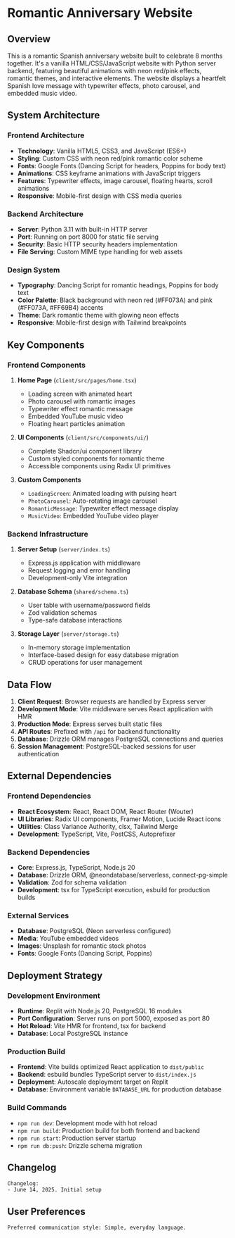 # Romantic Anniversary Website

## Overview

This is a romantic Spanish anniversary website built to celebrate 8 months together. It's a vanilla HTML/CSS/JavaScript website with Python server backend, featuring beautiful animations with neon red/pink effects, romantic themes, and interactive elements. The website displays a heartfelt Spanish love message with typewriter effects, photo carousel, and embedded music video.

## System Architecture

### Frontend Architecture
- **Technology**: Vanilla HTML5, CSS3, and JavaScript (ES6+)
- **Styling**: Custom CSS with neon red/pink romantic color scheme
- **Fonts**: Google Fonts (Dancing Script for headers, Poppins for body text)
- **Animations**: CSS keyframe animations with JavaScript triggers
- **Features**: Typewriter effects, image carousel, floating hearts, scroll animations
- **Responsive**: Mobile-first design with CSS media queries

### Backend Architecture
- **Server**: Python 3.11 with built-in HTTP server
- **Port**: Running on port 8000 for static file serving
- **Security**: Basic HTTP security headers implementation
- **File Serving**: Custom MIME type handling for web assets

### Design System
- **Typography**: Dancing Script for romantic headings, Poppins for body text
- **Color Palette**: Black background with neon red (#FF073A) and pink (#FF073A, #FF69B4) accents
- **Theme**: Dark romantic theme with glowing neon effects
- **Responsive**: Mobile-first design with Tailwind breakpoints

## Key Components

### Frontend Components
1. **Home Page** (`client/src/pages/home.tsx`)
   - Loading screen with animated heart
   - Photo carousel with romantic images
   - Typewriter effect romantic message
   - Embedded YouTube music video
   - Floating heart particles animation

2. **UI Components** (`client/src/components/ui/`)
   - Complete Shadcn/ui component library
   - Custom styled components for romantic theme
   - Accessible components using Radix UI primitives

3. **Custom Components**
   - `LoadingScreen`: Animated loading with pulsing heart
   - `PhotoCarousel`: Auto-rotating image carousel
   - `RomanticMessage`: Typewriter effect message display
   - `MusicVideo`: Embedded YouTube video player

### Backend Infrastructure
1. **Server Setup** (`server/index.ts`)
   - Express.js application with middleware
   - Request logging and error handling
   - Development-only Vite integration

2. **Database Schema** (`shared/schema.ts`)
   - User table with username/password fields
   - Zod validation schemas
   - Type-safe database interactions

3. **Storage Layer** (`server/storage.ts`)
   - In-memory storage implementation
   - Interface-based design for easy database migration
   - CRUD operations for user management

## Data Flow

1. **Client Request**: Browser requests are handled by Express server
2. **Development Mode**: Vite middleware serves React application with HMR
3. **Production Mode**: Express serves built static files
4. **API Routes**: Prefixed with `/api` for backend functionality
5. **Database**: Drizzle ORM manages PostgreSQL connections and queries
6. **Session Management**: PostgreSQL-backed sessions for user authentication

## External Dependencies

### Frontend Dependencies
- **React Ecosystem**: React, React DOM, React Router (Wouter)
- **UI Libraries**: Radix UI components, Framer Motion, Lucide React icons
- **Utilities**: Class Variance Authority, clsx, Tailwind Merge
- **Development**: TypeScript, Vite, PostCSS, Autoprefixer

### Backend Dependencies
- **Core**: Express.js, TypeScript, Node.js 20
- **Database**: Drizzle ORM, @neondatabase/serverless, connect-pg-simple
- **Validation**: Zod for schema validation
- **Development**: tsx for TypeScript execution, esbuild for production builds

### External Services
- **Database**: PostgreSQL (Neon serverless configured)
- **Media**: YouTube embedded videos
- **Images**: Unsplash for romantic stock photos
- **Fonts**: Google Fonts (Dancing Script, Poppins)

## Deployment Strategy

### Development Environment
- **Runtime**: Replit with Node.js 20, PostgreSQL 16 modules
- **Port Configuration**: Server runs on port 5000, exposed as port 80
- **Hot Reload**: Vite HMR for frontend, tsx for backend
- **Database**: Local PostgreSQL instance

### Production Build
- **Frontend**: Vite builds optimized React application to `dist/public`
- **Backend**: esbuild bundles TypeScript server to `dist/index.js`
- **Deployment**: Autoscale deployment target on Replit
- **Database**: Environment variable `DATABASE_URL` for production database

### Build Commands
- `npm run dev`: Development mode with hot reload
- `npm run build`: Production build for both frontend and backend
- `npm run start`: Production server startup
- `npm run db:push`: Drizzle schema migration

## Changelog

```
Changelog:
- June 14, 2025. Initial setup
```

## User Preferences

```
Preferred communication style: Simple, everyday language.
```